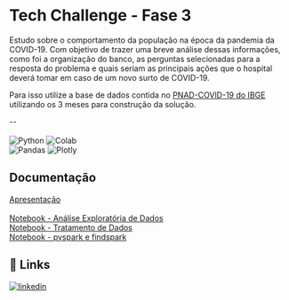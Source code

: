 
# Tech Challenge - Fase 3

Estudo sobre o comportamento da população na época da pandemia da COVID-19. Com objetivo de trazer uma breve análise dessas informações, como foi a organização do banco, as perguntas selecionadas para a resposta do problema e quais seriam as principais ações que o hospital deverá tomar em caso de um novo surto de COVID-19.

Para isso utilize a base de dados contida no [PNAD-COVlD-19 do IBGE](https://www.ibge.gov.br/estatisticas/sociais/trabalho/27946-divulgacao-semanal-pnadcovid1.html?=&t=downloads) utilizando os 3 meses para construção da solução.

--<br><br>
![Python](https://img.shields.io/badge/python-3670A0?style=for-the-badge&logo=python&logoColor=ffdd54)
![Colab](https://img.shields.io/badge/Colab-black?style=for-the-badge&logo=googlecolab&logoColor=white&color=%23F9AB00)<br/>
![Pandas](https://img.shields.io/badge/pandas-%23150458.svg?style=for-the-badge&logo=pandas&logoColor=white)
![Plotly](https://img.shields.io/badge/Plotly-%233F4F75.svg?style=for-the-badge&logo=plotly&logoColor=white)


          
## Documentação

[Apresentação](https://github.com/karinaguerra/postech-data-analytics-tech-challenge/blob/main/fase_3/ppt_covid_relatorio.pdf)<br>
<br>
[Notebook - Análise Exploratória de Dados](https://github.com/karinaguerra/postech-data-analytics-tech-challenge/blob/main/fase_3/ead_pnad_covid_ibge_fase_3.ipynb)<br>
[Notebook - Tratamento de Dados](https://github.com/karinaguerra/postech-data-analytics-tech-challenge/blob/main/fase_3/tratamento_dados_pnad_covid_ibge_fase_3.ipynb)<br>
[Notebook -  pyspark e findspark](https://github.com/karinaguerra/postech-data-analytics-tech-challenge/blob/main/fase_3/pyspark_pnad_covid_ibge_fase_3.ipynb)

## 🔗 Links
[![linkedin](https://img.shields.io/badge/linkedin-0A66C2?style=for-the-badge&logo=linkedin&logoColor=white)](https://www.linkedin.com/in/kaguerra/)


